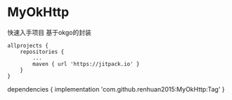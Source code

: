 # MyOkHttp
快速入手项目 基于okgo的封装



	allprojects {
		repositories {
			...
			maven { url 'https://jitpack.io' }
		}
	}
  
dependencies {
	        implementation 'com.github.renhuan2015:MyOkHttp:Tag'
	}
